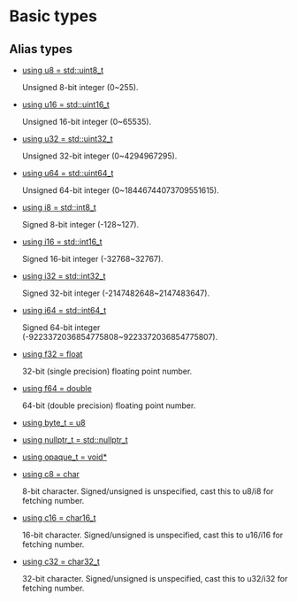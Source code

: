 # Basic types
## Alias types
* [using u8 =  std::uint8_t](group___runtime_base_type_1ga254d32383658e016368673396e7afc1b.md)

    Unsigned 8-bit integer (0~255). 

* [using u16 =  std::uint16_t](group___runtime_base_type_1ga917e58b0692c2df778a27350534cbfe7.md)

    Unsigned 16-bit integer (0~65535). 

* [using u32 =  std::uint32_t](group___runtime_base_type_1ga65cf28726f89e62ccf2f1354bc2716df.md)

    Unsigned 32-bit integer (0~4294967295). 

* [using u64 =  std::uint64_t](group___runtime_base_type_1ga66e1d499241ccae9a18a20a1f4f0590d.md)

    Unsigned 64-bit integer (0~18446744073709551615). 

* [using i8 =  std::int8_t](group___runtime_base_type_1ga090e14ab721404d80f4404634d5c79cc.md)

    Signed 8-bit integer (-128~127). 

* [using i16 =  std::int16_t](group___runtime_base_type_1gaa9061c03e78b5c69a2e90542f956b1b9.md)

    Signed 16-bit integer (-32768~32767). 

* [using i32 =  std::int32_t](group___runtime_base_type_1gaec4a1429cc91fb7ff41599b263c348cc.md)

    Signed 32-bit integer (-2147482648~2147483647). 

* [using i64 =  std::int64_t](group___runtime_base_type_1gae72e52134285dbd83ca4227ec77394a2.md)

    Signed 64-bit integer (-9223372036854775808~9223372036854775807). 

* [using f32 =  float](group___runtime_base_type_1gad34d88453d37b65a09797bad37f2f527.md)

    32-bit (single precision) floating point number. 

* [using f64 =  double](group___runtime_base_type_1gabc2f107791bd7c1d49ecf0f168c085a3.md)

    64-bit (double precision) floating point number. 

* [using byte_t =  u8](group___runtime_base_type_1gaac1fbcf6f355341ea568024167e570fe.md)
* [using nullptr_t =  std::nullptr_t](group___runtime_base_type_1ga7b29db1791dc9e52d93ada17d953ed6d.md)
* [using opaque_t =  void*](group___runtime_base_type_1ga1d45eaaf0075f53ddcda26ad3a960faf.md)
* [using c8 =  char](group___runtime_base_type_1ga47d3dca6512d0867b2a4126b4643756c.md)

    8-bit character. Signed/unsigned is unspecified, cast this to u8/i8 for fetching number. 

* [using c16 =  char16_t](group___runtime_base_type_1gac68b8f40b00545b7c1772fa01931e3c1.md)

    16-bit character. Signed/unsigned is unspecified, cast this to u16/i16 for fetching number. 

* [using c32 =  char32_t](group___runtime_base_type_1ga50c94d018de369c551742772ae62d6c9.md)

    32-bit character. Signed/unsigned is unspecified, cast this to u32/i32 for fetching number. 

